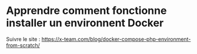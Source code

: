 # Apprendre comment fonctionne installer un environnent Docker
Suivre le site : https://x-team.com/blog/docker-compose-php-environment-from-scratch/